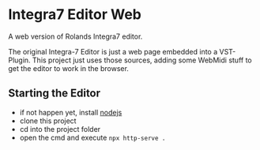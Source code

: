 # Integra7 Editor Web
A web version of Rolands Integra7 editor.

The original Integra-7 Editor is just a web page embedded into a VST-Plugin.
This project just uses those sources, adding some WebMidi stuff to get the editor to work in the browser.

## Starting the Editor
* if not happen yet, install [nodejs](https://nodejs.org/)
* clone this project
* cd into the project folder
* open the cmd and execute `npx http-serve .`
